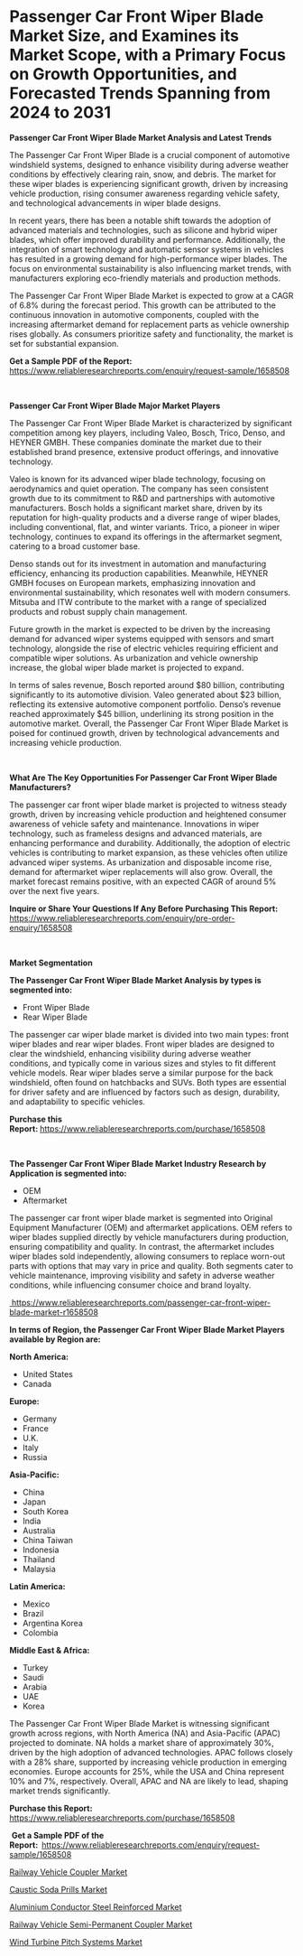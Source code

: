 <p><h1>Passenger Car Front Wiper Blade Market Size, and Examines its Market Scope, with a Primary Focus on Growth Opportunities, and Forecasted Trends Spanning from 2024 to 2031</h1></p><p><strong>Passenger Car Front Wiper Blade Market Analysis and Latest Trends</strong></p>
<p><p>The Passenger Car Front Wiper Blade is a crucial component of automotive windshield systems, designed to enhance visibility during adverse weather conditions by effectively clearing rain, snow, and debris. The market for these wiper blades is experiencing significant growth, driven by increasing vehicle production, rising consumer awareness regarding vehicle safety, and technological advancements in wiper blade designs. </p><p>In recent years, there has been a notable shift towards the adoption of advanced materials and technologies, such as silicone and hybrid wiper blades, which offer improved durability and performance. Additionally, the integration of smart technology and automatic sensor systems in vehicles has resulted in a growing demand for high-performance wiper blades. The focus on environmental sustainability is also influencing market trends, with manufacturers exploring eco-friendly materials and production methods.</p><p>The Passenger Car Front Wiper Blade Market is expected to grow at a CAGR of 6.8% during the forecast period. This growth can be attributed to the continuous innovation in automotive components, coupled with the increasing aftermarket demand for replacement parts as vehicle ownership rises globally. As consumers prioritize safety and functionality, the market is set for substantial expansion.</p></p>
<p><strong>Get a Sample PDF of the Report:&nbsp;</strong> <a href="https://www.reliableresearchreports.com/enquiry/request-sample/1658508?utm_campaign=12&utm_medium=2&utm_source=Github&utm_content=ia&utm_term=09122024&utm_id=passenger-car-front-wiper-blade">https://www.reliableresearchreports.com/enquiry/request-sample/1658508</a></p>
<p>&nbsp;</p>
<p><strong>Passenger Car Front Wiper Blade Major Market Players</strong></p>
<p><p>The Passenger Car Front Wiper Blade Market is characterized by significant competition among key players, including Valeo, Bosch, Trico, Denso, and HEYNER GMBH. These companies dominate the market due to their established brand presence, extensive product offerings, and innovative technology.</p><p>Valeo is known for its advanced wiper blade technology, focusing on aerodynamics and quiet operation. The company has seen consistent growth due to its commitment to R&D and partnerships with automotive manufacturers. Bosch holds a significant market share, driven by its reputation for high-quality products and a diverse range of wiper blades, including conventional, flat, and winter variants. Trico, a pioneer in wiper technology, continues to expand its offerings in the aftermarket segment, catering to a broad customer base.</p><p>Denso stands out for its investment in automation and manufacturing efficiency, enhancing its production capabilities. Meanwhile, HEYNER GMBH focuses on European markets, emphasizing innovation and environmental sustainability, which resonates well with modern consumers. Mitsuba and ITW contribute to the market with a range of specialized products and robust supply chain management.</p><p>Future growth in the market is expected to be driven by the increasing demand for advanced wiper systems equipped with sensors and smart technology, alongside the rise of electric vehicles requiring efficient and compatible wiper solutions. As urbanization and vehicle ownership increase, the global wiper blade market is projected to expand.</p><p>In terms of sales revenue, Bosch reported around $80 billion, contributing significantly to its automotive division. Valeo generated about $23 billion, reflecting its extensive automotive component portfolio. Denso’s revenue reached approximately $45 billion, underlining its strong position in the automotive market. Overall, the Passenger Car Front Wiper Blade Market is poised for continued growth, driven by technological advancements and increasing vehicle production.</p></p>
<p>&nbsp;</p>
<p><strong>What Are The Key Opportunities For Passenger Car Front Wiper Blade Manufacturers?</strong></p>
<p><p>The passenger car front wiper blade market is projected to witness steady growth, driven by increasing vehicle production and heightened consumer awareness of vehicle safety and maintenance. Innovations in wiper technology, such as frameless designs and advanced materials, are enhancing performance and durability. Additionally, the adoption of electric vehicles is contributing to market expansion, as these vehicles often utilize advanced wiper systems. As urbanization and disposable income rise, demand for aftermarket wiper replacements will also grow. Overall, the market forecast remains positive, with an expected CAGR of around 5% over the next five years.</p></p>
<p><strong>Inquire or Share Your Questions If Any Before Purchasing This Report:</strong> <a href="https://www.reliableresearchreports.com/enquiry/pre-order-enquiry/1658508?utm_campaign=12&utm_medium=2&utm_source=Github&utm_content=ia&utm_term=09122024&utm_id=passenger-car-front-wiper-blade">https://www.reliableresearchreports.com/enquiry/pre-order-enquiry/1658508</a></p>
<p>&nbsp;</p>
<p><strong>Market Segmentation</strong></p>
<p><strong>The Passenger Car Front Wiper Blade Market Analysis by types is segmented into:</strong></p>
<p><ul><li>Front Wiper Blade</li><li>Rear Wiper Blade</li></ul></p>
<p><p>The passenger car wiper blade market is divided into two main types: front wiper blades and rear wiper blades. Front wiper blades are designed to clear the windshield, enhancing visibility during adverse weather conditions, and typically come in various sizes and styles to fit different vehicle models. Rear wiper blades serve a similar purpose for the back windshield, often found on hatchbacks and SUVs. Both types are essential for driver safety and are influenced by factors such as design, durability, and adaptability to specific vehicles.</p></p>
<p><strong>Purchase this Report:&nbsp;</strong><a href="https://www.reliableresearchreports.com/purchase/1658508?utm_campaign=12&utm_medium=2&utm_source=Github&utm_content=ia&utm_term=09122024&utm_id=passenger-car-front-wiper-blade">https://www.reliableresearchreports.com/purchase/1658508</a></p>
<p>&nbsp;</p>
<p><strong>The Passenger Car Front Wiper Blade Market Industry Research by Application is segmented into:</strong></p>
<p><ul><li>OEM</li><li>Aftermarket</li></ul></p>
<p><p>The passenger car front wiper blade market is segmented into Original Equipment Manufacturer (OEM) and aftermarket applications. OEM refers to wiper blades supplied directly by vehicle manufacturers during production, ensuring compatibility and quality. In contrast, the aftermarket includes wiper blades sold independently, allowing consumers to replace worn-out parts with options that may vary in price and quality. Both segments cater to vehicle maintenance, improving visibility and safety in adverse weather conditions, while influencing consumer choice and brand loyalty.</p></p>
<p><a href="https://www.reliableresearchreports.com/passenger-car-front-wiper-blade-market-r1658508?utm_campaign=12&utm_medium=2&utm_source=Github&utm_content=ia&utm_term=09122024&utm_id=passenger-car-front-wiper-blade">&nbsp;https://www.reliableresearchreports.com/passenger-car-front-wiper-blade-market-r1658508</a></p>
<p><strong>In terms of Region, the Passenger Car Front Wiper Blade Market Players available by Region are:</strong></p>
<p>
    <p> <strong> North America: </strong>
        <ul>
            <li>United States</li>
            <li>Canada</li>
        </ul>
        </p> 
    <p> <strong> Europe: </strong>
        <ul>
            <li>Germany</li>
            <li>France</li>
            <li>U.K.</li>
            <li>Italy</li>
            <li>Russia</li>
        </ul>
        </p> 
    <p> <strong> Asia-Pacific: </strong>
        <ul>
            <li>China</li>
            <li>Japan</li>
            <li>South Korea</li>
            <li>India</li>
            <li>Australia</li>
            <li>China Taiwan</li>
            <li>Indonesia</li>
            <li>Thailand</li>
            <li>Malaysia</li>
        </ul>
        </p> 
    <p> <strong> Latin America: </strong>
        <ul>
            <li>Mexico</li>
            <li>Brazil</li>
            <li>Argentina Korea</li>
            <li>Colombia</li>
        </ul>
        </p> 
    <p> <strong> Middle East & Africa: </strong>
        <ul>
            <li>Turkey</li>
            <li>Saudi</li>
            <li>Arabia</li>
            <li>UAE</li>
            <li>Korea</li>
        </ul>
    </p>
    </p>
<p><p>The Passenger Car Front Wiper Blade Market is witnessing significant growth across regions, with North America (NA) and Asia-Pacific (APAC) projected to dominate. NA holds a market share of approximately 30%, driven by the high adoption of advanced technologies. APAC follows closely with a 28% share, supported by increasing vehicle production in emerging economies. Europe accounts for 25%, while the USA and China represent 10% and 7%, respectively. Overall, APAC and NA are likely to lead, shaping market trends significantly.</p></p>
<p><strong>Purchase this Report: </strong><a href="https://www.reliableresearchreports.com/purchase/1658508?utm_campaign=12&utm_medium=2&utm_source=Github&utm_content=ia&utm_term=09122024&utm_id=passenger-car-front-wiper-blade">https://www.reliableresearchreports.com/purchase/1658508</a></p>
<p>&nbsp;<strong>Get a Sample PDF of the Report:&nbsp;&nbsp;</strong><a href="https://www.reliableresearchreports.com/enquiry/request-sample/1658508?utm_campaign=12&utm_medium=2&utm_source=Github&utm_content=ia&utm_term=09122024&utm_id=passenger-car-front-wiper-blade">https://www.reliableresearchreports.com/enquiry/request-sample/1658508</a></p>
<p><strong></strong></p>
<p><p><a href="https://github.com/ChiragRP21/Market-Research-Report-List-6/blob/main/railway-vehicle-coupler-market.md?utm_campaign=12&utm_medium=2&utm_source=Github&utm_content=ia&utm_term=09122024&utm_id=passenger-car-front-wiper-blade">Railway Vehicle Coupler Market</a></p><p><a href="https://www.linkedin.com/pulse/th-score-market-0ptye?utm_campaign=12&utm_medium=2&utm_source=Github&utm_content=ia&utm_term=09122024&utm_id=passenger-car-front-wiper-blade">Caustic Soda Prills Market</a></p><p><a href="https://www.linkedin.com/pulse/th-score-market-0ptye?utm_campaign=12&utm_medium=2&utm_source=Github&utm_content=ia&utm_term=09122024&utm_id=passenger-car-front-wiper-blade">Aluminium Conductor Steel Reinforced Market</a></p><p><a href="https://github.com/JakirUddin511/Market-Research-Report-List-1/blob/main/railway-vehicle-semi-permanent-coupler-market.md?utm_campaign=12&utm_medium=2&utm_source=Github&utm_content=ia&utm_term=09122024&utm_id=passenger-car-front-wiper-blade">Railway Vehicle Semi-Permanent Coupler Market</a></p><p><a href="https://www.linkedin.com/pulse/global-wind-turbine-pitch-systems-market-trends-applications-gk4zf?utm_campaign=12&utm_medium=2&utm_source=Github&utm_content=ia&utm_term=09122024&utm_id=passenger-car-front-wiper-blade">Wind Turbine Pitch Systems Market</a></p></p>